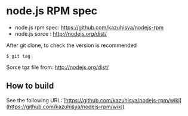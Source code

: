 #  node.js RPM spec
* node.js rpm spec: https://github.com/kazuhisya/nodejs-rpm
* node.js sorce   : http://nodejs.org/dist/

After git clone, to check the version is recommended

    $ git tag

Sorce tgz file from: http://nodejs.org/dist/

## How to build
See the following URL: [https://github.com/kazuhisya/nodejs-rpm/wiki](https://github.com/kazuhisya/nodejs-rpm/wiki)
